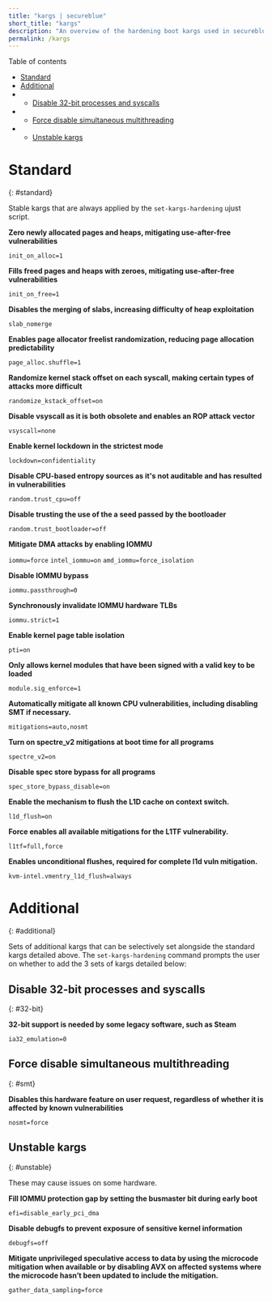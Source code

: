 ```yaml
---
title: "kargs | secureblue"
short_title: "kargs"
description: "An overview of the hardening boot kargs used in secureblue"
permalink: /kargs
---
```


Table of contents
- [Standard](#standard)
- [Additional](#additional)
- - [Disable 32-bit processes and syscalls](#32-bit)
- - [Force disable simultaneous multithreading](#smt)
- - [Unstable kargs](#unstable)

# Standard
{: #standard}

Stable kargs that are always applied by the `set-kargs-hardening` ujust script.

**Zero newly allocated pages and heaps, mitigating use-after-free vulnerabilities**

`init_on_alloc=1` 

**Fills freed pages and heaps with zeroes, mitigating use-after-free vulnerabilities**

`init_on_free=1` 

**Disables the merging of slabs, increasing difficulty of heap exploitation**

`slab_nomerge`

**Enables page allocator freelist randomization, reducing page allocation predictability**

`page_alloc.shuffle=1` 

**Randomize kernel stack offset on each syscall, making certain types of attacks more difficult**

`randomize_kstack_offset=on` 

**Disable vsyscall as it is both obsolete and enables an ROP attack vector**

`vsyscall=none` 

**Enable kernel lockdown in the strictest mode**

`lockdown=confidentiality` 

**Disable CPU-based entropy sources as it's not auditable and has resulted in vulnerabilities**

`random.trust_cpu=off` 

**Disable trusting the use of the a seed passed by the bootloader**

`random.trust_bootloader=off`

**Mitigate DMA attacks by enabling IOMMU**

`iommu=force` 
`intel_iommu=on` 
`amd_iommu=force_isolation` 

**Disable IOMMU bypass**

`iommu.passthrough=0` 

**Synchronously invalidate IOMMU hardware TLBs**

`iommu.strict=1` 

**Enable kernel page table isolation**

`pti=on` 

**Only allows kernel modules that have been signed with a valid key to be loaded**

`module.sig_enforce=1` 

**Automatically mitigate all known CPU vulnerabilities, including disabling SMT if necessary.**

`mitigations=auto,nosmt` 

**Turn on spectre_v2 mitigations at boot time for all programs**

`spectre_v2=on` 

**Disable spec store bypass for all programs**

`spec_store_bypass_disable=on`

**Enable the mechanism to flush the L1D cache on context switch.**

`l1d_flush=on`

**Force enables all available mitigations for the L1TF vulnerability.**

`l1tf=full,force`

**Enables unconditional flushes, required for complete l1d vuln mitigation.**

`kvm-intel.vmentry_l1d_flush=always`

# Additional
{: #additional}

Sets of additional kargs that can be selectively set alongside the standard kargs detailed above. The `set-kargs-hardening` command prompts the user on whether to add the 3 sets of kargs detailed below:

## Disable 32-bit processes and syscalls
{: #32-bit}

**32-bit support is needed by some legacy software, such as Steam**

`ia32_emulation=0`

## Force disable simultaneous multithreading
{: #smt}

**Disables this hardware feature on user request, regardless of whether it is affected by known vulnerabilities**

`nosmt=force`

## Unstable kargs
{: #unstable}

These may cause issues on some hardware.

**Fill IOMMU protection gap by setting the busmaster bit during early boot**

`efi=disable_early_pci_dma`

**Disable debugfs to prevent exposure of sensitive kernel information**

`debugfs=off` 

**Mitigate unprivileged speculative access to data by using the microcode mitigation when available or by disabling AVX on affected systems where the microcode hasn’t been updated to include the mitigation.**

`gather_data_sampling=force`
